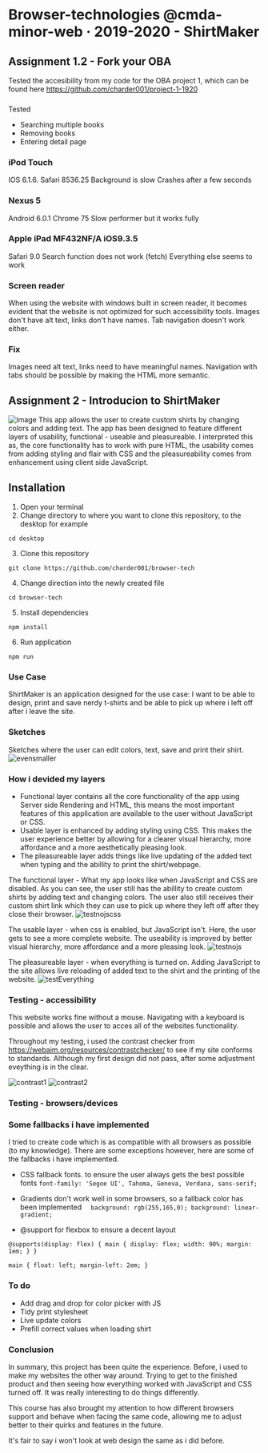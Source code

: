 # Browser-technologies @cmda-minor-web · 2019-2020 - ShirtMaker

## Assignment 1.2 - Fork your OBA
Tested the accesibility from my code for the OBA project 1, which can be found here https://github.com/charder001/project-1-1920

###
Tested
* Searching multiple books
* Removing books
* Entering detail page

### iPod Touch

IOS 6.1.6. Safari 8536.25
Background is slow
Crashes after a few seconds

### Nexus 5

Android 6.0.1
Chrome 75
Slow performer but it works fully

### Apple iPad MF432NF/A iOS9.3.5

Safari 9.0
Search function does not work (fetch)
Everything else seems to work

### Screen reader
When using the website with windows built in screen reader, it becomes evident that the website is not optimized for such accessibility tools. Images don't have alt text, links don't have names. Tab navigation doesn't work either.

### Fix
Images need alt text, links need to have meaningful names. Navigation with tabs should be possible by making the HTML more semantic.

## Assignment 2 - Introducion to ShirtMaker
![image](https://user-images.githubusercontent.com/43436118/78107212-52b50c00-73f5-11ea-949d-7dac2098eabf.png)
This app allows the user to create custom shirts by changing colors and adding text. The app has been designed to feature different layers of usability, functional - useable and pleasureable. I interpreted this as, the core functionality has to work with pure HTML, the usability comes from adding styling and flair with CSS and the pleasureability comes from enhancement using client side JavaScript.

## Installation
1. Open your terminal
2. Change directory to where you want to clone this repository, to the desktop for example

`cd desktop` 

3. Clone this repository

`git clone https://github.com/charder001/browser-tech`

4. Change direction into the newly created file

`cd browser-tech`

5. Install dependencies

`npm install`

6. Run application

`npm run`

### Use Case
ShirtMaker is an application designed for the use case: I want to be able to design, print and save nerdy t-shirts and be able to pick up where i left off after i leave the site.

### Sketches
Sketches where the user can edit colors, text, save and print their shirt.
![evensmaller](https://user-images.githubusercontent.com/43436118/78107491-d838bc00-73f5-11ea-92ac-27bdf4f0e3b6.jpg)

### How i devided my layers
* Functional layer contains all the core functionality of the app using Server side Rendering and HTML, this means the most important features of this application are available to the user without JavaScript or CSS.
* Usable layer is enhanced by adding styling using CSS. This makes the user experience better by allowing for a clearer visual hierarchy, more affordance and a more aesthetically pleasing look.
* The pleasureable layer adds things like live updating of the added text when typing and the abillity to print the shirt/webpage.


The functional layer - What my app looks like when JavaScript and CSS are disabled.
As you can see, the user still has the abillity to create custom shirts by adding text and changing colors. The user also still receives their custom shirt link which they can use to pick up where they left off after they close their browser.
![testnojscss](https://user-images.githubusercontent.com/43436118/78108931-93625480-73f8-11ea-9767-92e63b724909.PNG)


The usable layer - when css is enabled, but JavaScript isn't.
Here, the user gets to see a more complete website. The useability is improved by better visual hierarchy, more affordance and a more pleasing look.
![testnojs](https://user-images.githubusercontent.com/43436118/78109199-171c4100-73f9-11ea-8367-63f52c97dac4.PNG)

The pleasureable layer - when everything is turned on.
Adding JavaScript to the site allows live reloading of added text to the shirt and the printing of the website.
![testEverything](https://user-images.githubusercontent.com/43436118/78109530-aaee0d00-73f9-11ea-8cad-8fddab3a26ad.PNG)


### Testing - accessibility
This website works fine without a mouse. Navigating with a keyboard is possible and allows the user to acces all of the websites functionality.

Throughout my testing, i used the contrast checker from https://webaim.org/resources/contrastchecker/ to see if my site conforms to standards. Although my first design did not pass, after some adjustment eveything is in the clear.

![contrast1](https://user-images.githubusercontent.com/43436118/78111558-22716b80-73fd-11ea-9f64-db0446a42384.PNG)
![contrast2](https://user-images.githubusercontent.com/43436118/78111561-230a0200-73fd-11ea-9cb9-9383a74fe113.PNG)

### Testing - browsers/devices


### Some fallbacks i have implemented
I tried to create code which is as compatible with all browsers as possible (to my knowledge). There are some exceptions however, here are some of the fallbacks i have implemented.

* CSS fallback fonts. to ensure the user always gets the best possible fonts
`font-family: 'Segoe UI', Tahoma, Geneva, Verdana, sans-serif;` 

* Gradients don't work well in some browsers, so a fallback color has been implemented
`	background: rgb(255,165,0);
	background: linear-gradient;
 `
 
* @support for flexbox to ensure a decent layout

 `@supports(display: flex) {
	main {
		display: flex;
		width: 90%;
		margin: 1em;
	}
}
`


`
main {
	float: left;
	margin-left: 2em;
}
`

### To do
* Add drag and drop for color picker with JS
* Tidy print stylesheet
* Live update colors
* Prefill correct values when loading shirt

### Conclusion
In summary, this project has been quite the experience. Before, i used to make my websites the other way around. Trying to get to the finished product and then seeing how everything worked with JavaScript and CSS turned off. It was really interesting to do things differently.

This course has also brought my attention to how different browsers support and behave when facing the same code, allowing me to adjust better to their quirks and features in the future.

It's fair to say i won't look at web design the same as i did before. 



<!-- Add a link to your live demo in Github Pages 🌐-->

<!-- ☝️ replace this description with a description of your own work -->

<!-- Add a nice image here at the end of the week, showing off your shiny frontend 📸 -->

<!-- Maybe a table of contents here? 📚 -->

<!-- How about a section that describes how to install this project? 🤓 -->

<!-- ...but how does one use this project? What are its features 🤔 -->

<!-- What external data source is featured in your project and what are its properties 🌠 -->

<!-- Maybe a checklist of done stuff and stuff still on your wishlist? ✅ -->

<!-- How about a license here? 📜 (or is it a licence?) 🤷 -->
